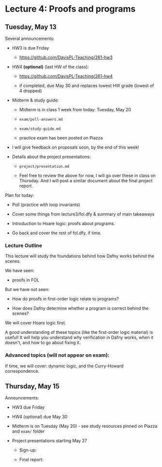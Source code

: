 # Lecture 4: Proofs and programs

## Tuesday, May 13

Several announcements:

- HW3 is due Friday

  + https://github.com/DavisPL-Teaching/261-hw3

- HW4 **(optional)** (last HW of the class):

  + https://github.com/DavisPL-Teaching/261-hw4

  + if completed, due May 30 and replaces lowest HW grade (lowest of 4 dropped)

- Midterm & study guide:

  + Midterm is in class 1 week from today: Tuesday, May 20

  + `exam/poll-answers.md`

  + `exam/study-guide.md`

  + practice exam has been posted on Piazza

- I will give feedback on proposals soon, by the end of this week!

- Details about the project presentations:

  + `project/presentation.md`

  + Feel free to review the above for now, I will go over these in class on Thursday.
    And I will post a similar document about the final project report.

Plan for today:

- Poll (practice with loop invariants)

- Cover some things from lecture3/fol.dfy & summary of main takeaways

- Introduction to Hoare logic: proofs about programs.

- Go back and cover the rest of fol.dfy, if time.

### Lecture Outline

This lecture will study the foundations behind how Dafny works behind the scenes.

We have seen:

- proofs in FOL

But we have not seen:

- How do proofs in first-order logic relate to programs?

- How does Dafny determine whether a program is correct behind the scenes?

We will cover Hoare logic first.

A good understanding of these topics (like the first-order logic material) is useful!
It will help you understand why verification in Dafny works,
when it doesn't, and how to go about fixing it.

### Advanced topics (will not appear on exam):

If time, we will cover: dynamic logic, and the Curry-Howard correspondence.

## Thursday, May 15

Announcements:

- HW3 due Friday

- HW4 (optional) due May 30

- Midterm is on Tuesday (May 20) - see study resources pinned on Piazza and `exam/` folder

- Project presentations starting May 27

  + Sign-up:

  + Final report:
